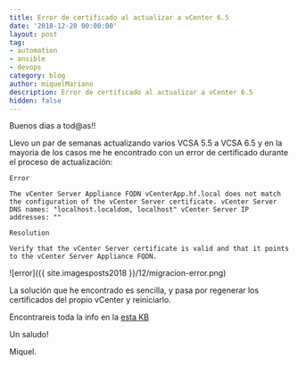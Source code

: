 ```yaml
---
title: Error de certificado al actualizar a vCenter 6.5
date: '2018-12-20 00:00:00'
layout: post
tag:
- automation
- ansible
- devops
category: blog
author: miquelMariano
description: Error de certificado al actualizar a vCenter 6.5
hidden: false
---
```


Buenos dias a tod@as!!

Llevo un par de semanas actualizando varios VCSA 5.5 a VCSA 6.5 y en la mayoria de los casos me he encontrado con un error de certificado durante el proceso de actualización:

```
Error

The vCenter Server Appliance FQDN vCenterApp.hf.local does not match the configuration of the vCenter Server certificate. vCenter Server DNS names: "localhost.localdom, localhost" vCenter Server IP addresses: ""

Resolution

Verify that the vCenter Server certificate is valid and that it points to the vCenter Server Appliance FQDN.
```

![error]({{ site.imagesposts2018 }}/12/migracion-error.png)

La solución que he encontrado es sencilla, y pasa por regenerar los certificados del propio vCenter y reiniciarlo.

Encontrareis toda la info en la [esta KB](https://kb.vmware.com/s/article/2110772?lang=en_US)

Un saludo!

Miquel.


